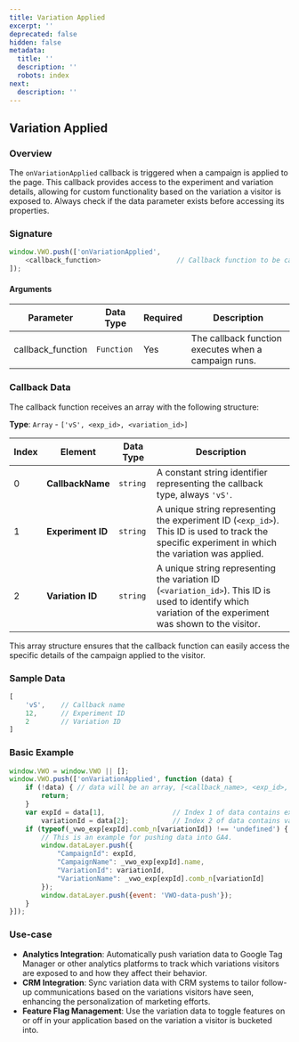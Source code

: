```yaml
---
title: Variation Applied
excerpt: ''
deprecated: false
hidden: false
metadata:
  title: ''
  description: ''
  robots: index
next:
  description: ''
---
```

## Variation Applied

### Overview

The `onVariationApplied` callback is triggered when a campaign is applied to the page. This callback provides access to the experiment and variation details, allowing for custom functionality based on the variation a visitor is exposed to. Always check if the data parameter exists before accessing its properties.

### Signature

```javascript
window.VWO.push(['onVariationApplied',
    <callback_function>                   // Callback function to be called when any campaign runs on the page.
]);
```

#### Arguments

| Parameter          | Data Type  | Required | Description                                          |
| ------------------ | ---------- | -------- | ---------------------------------------------------- |
| callback\_function | `Function` | Yes      | The callback function executes when a campaign runs. |

### Callback Data

The callback function receives an array with the following structure:

**Type**: `Array` - `['vS', <exp_id>, <variation_id>]`

| Index | Element           | Data Type | Description                                                                                                                                               |
| ----- | ----------------- | --------- | --------------------------------------------------------------------------------------------------------------------------------------------------------- |
| 0     | **CallbackName**  | `string`  | A constant string identifier representing the callback type, always `'vS'`.                                                                               |
| 1     | **Experiment ID** | `string`  | A unique string representing the experiment ID (`<exp_id>`). This ID is used to track the specific experiment in which the variation was applied.         |
| 2     | **Variation ID**  | `string`  | A unique string representing the variation ID (`<variation_id>`). This ID is used to identify which variation of the experiment was shown to the visitor. |

This array structure ensures that the callback function can easily access the specific details of the campaign applied to the visitor.

### Sample Data

```javascript
[
    'vS',    // Callback name
    12,      // Experiment ID
    2        // Variation ID
]
```

### Basic Example

```javascript
window.VWO = window.VWO || [];
window.VWO.push(['onVariationApplied', function (data) {
    if (!data) { // data will be an array, [<callback_name>, <exp_id>, <variation_id>]
        return;
    }
    var expId = data[1],                 // Index 1 of data contains experiment ID
        variationId = data[2];           // Index 2 of data contains variation ID
    if (typeof(_vwo_exp[expId].comb_n[variationId]) !== 'undefined') {
        // This is an example for pushing data into GA4.
        window.dataLayer.push({
            "CampaignId": expId,
            "CampaignName": _vwo_exp[expId].name,
            "VariationId": variationId,
            "VariationName": _vwo_exp[expId].comb_n[variationId]
        });
        window.dataLayer.push({event: 'VWO-data-push'});
    }
}]);
```

### Use-case

* **Analytics Integration**: Automatically push variation data to Google Tag Manager or other analytics platforms to track which variations visitors are exposed to and how they affect their behavior.
* **CRM Integration**: Sync variation data with CRM systems to tailor follow-up communications based on the variations visitors have seen, enhancing the personalization of marketing efforts.
* **Feature Flag Management**: Use the variation data to toggle features on or off in your application based on the variation a visitor is bucketed into.
